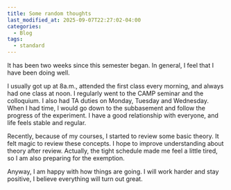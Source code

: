 ```yaml
---
title: Some random thoughts
last_modified_at: 2025-09-07T22:27:02-04:00
categories:
  - Blog
tags:
  - standard
---
```


It has been two weeks since this semester began. In general, I feel that I have been doing well.

I usually got up at 8a.m., attended the first class every morning, and always had one class at noon. I regularly went to the CAMP seminar and the colloquium. I also had TA duties on Monday, Tuesday and Wednesday. When I had time, I would go down to the subbasement and follow the progress of the experiment. I have a good relationship with everyone, and life feels stable and regular.

Recently, because of my courses, I started to review some basic theory. It felt magic to review these concepts. I hope to improve understanding about theory after review. Actually, the tight schedule made me feel a little tired, so I am also preparing for the exemption. 

Anyway, I am happy with how things are going. I will work harder and stay positive, I believe everything will turn out great.